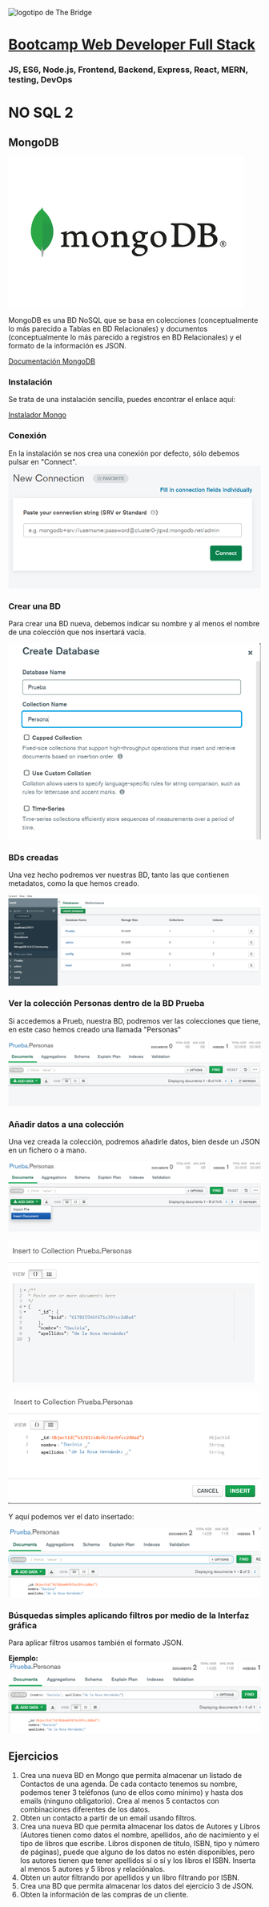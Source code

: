 ![logotipo de The Bridge](https://user-images.githubusercontent.com/27650532/77754601-e8365180-702b-11ea-8bed-5bc14a43f869.png  "logotipo de The Bridge")


# [Bootcamp Web Developer Full Stack](https://www.thebridge.tech/bootcamps/bootcamp-fullstack-developer/)
### JS, ES6, Node.js, Frontend, Backend, Express, React, MERN, testing, DevOps


# NO SQL 2

## MongoDB

![img](../../assets/back/clase17/mongo.png)

MongoDB es una BD NoSQL que se basa en colecciones (conceptualmente lo más parecido a Tablas en BD Relacionales) y documentos (conceptualmente lo más parecido a registros en BD Relacionales) y el formato de la información es JSON. 

[Documentación MongoDB](https://docs.mongodb.com/guides/)

### Instalación
Se trata de una instalación sencilla, puedes encontrar el enlace aquí:

[Instalador Mongo](https://www.mongodb.com/try/download/community)

### Conexión

En la instalación se nos crea una conexión por defecto, sólo debemos pulsar en "Connect".
![img](../../assets/back/clase17/Conexion_Mongo.png)

### Crear una BD

Para crear una BD nueva, debemos indicar su nombre y al menos el nombre de una colección que nos insertará vacía.

![img](../../assets/back/clase17/Crear_DB.png)

### BDs creadas

Una vez hecho podremos ver nuestras BD, tanto las que contienen metadatos, como la que hemos creado.

![img](../../assets/back/clase17/DBS_Creadas.png)

### Ver la colección Personas dentro de la BD Prueba

Si accedemos a Prueb, nuestra BD, podremos ver las colecciones que tiene, en este caso hemos creado una llamada "Personas"

![img](../../assets/back/clase17/Prueba_Personas.png)

### Añadir datos a una colección

Una vez creada la colección, podremos añadirle datos, bien desde un JSON en un fichero o a mano.

![img](../../assets/back/clase17/Add_Data_1.png)

![img](../../assets/back/clase17/Add_Data_2.png)

![img](../../assets/back/clase17/Add_Data_3.png)

Y aquí podemos ver el dato insertado: 

![img](../../assets/back/clase17/Insertado.png)

### Búsquedas simples aplicando filtros por medio de la Interfaz gráfica

Para aplicar filtros usamos también el formato JSON.

**Ejemplo:**
![img](../../assets/back/clase17/Busqueda.png)


## Ejercicios
1. Crea una nueva BD en Mongo que permita almacenar un listado de Contactos de una agenda. De cada contacto tenemos su nombre, podemos tener 3 teléfonos (uno de ellos como mínimo) y hasta dos emails (ninguno obligatorio). Crea al menos 5 contactos con combinaciones diferentes de los datos.
2. Obten un contacto a partir de un email usando filtros.
3. Crea una nueva BD que permita almacenar los datos de Autores y Libros (Autores tienen como datos el nombre, apellidos, año de nacimiento y el tipo de libros que escribe. Libros disponen de título, ISBN, tipo y número de páginas), puede que alguno de los datos no estén disponibles, pero los autores tienen que tener apellidos sí o sí y los libros el ISBN. Inserta al menos 5 autores y 5 libros y relaciónalos.
4. Obten un autor filtrando por apellidos y un libro filtrando por ISBN.
5. Crea una BD que permita almacenar los datos del ejercicio 3 de JSON.
6. Obten la información de las compras de un cliente.
